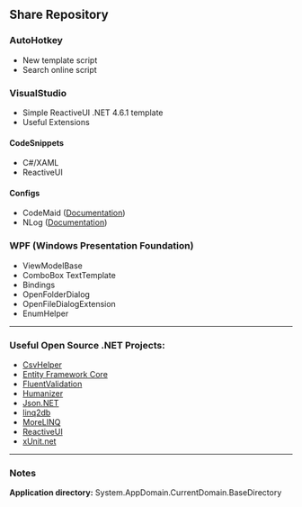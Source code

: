 ## Share Repository 
### AutoHotkey
- New template script
- Search online script
### VisualStudio
- Simple ReactiveUI .NET 4.6.1 template
- Useful Extensions
#### CodeSnippets
- C#/XAML
- ReactiveUI
#### Configs
- CodeMaid ([Documentation][1])
- NLog ([Documentation][2])
### WPF (Windows Presentation Foundation)
- ViewModelBase
- ComboBox TextTemplate
- Bindings
- OpenFolderDialog
- OpenFileDialogExtension
- EnumHelper
___
### Useful Open Source .NET Projects:
- [CsvHelper][3]  
- [Entity Framework Core][4]  
- [FluentValidation][5]  
- [Humanizer][6]  
- [Json.NET][7]  
- [linq2db][8]  
- [MoreLINQ][9]  
- [ReactiveUI][10]  
- [xUnit.net][11]  
___
### Notes
**Application directory:** System.AppDomain.CurrentDomain.BaseDirectory

[1]: https://www.codemaid.net/documentation/ 
[2]: https://github.com/NLog/NLog/wiki/Configuration-file 
[3]: https://github.com/JoshClose/CsvHelper
[4]: https://github.com/dotnet/efcore
[5]: https://github.com/fluentvalidation/fluentvalidation
[6]: https://github.com/Humanizr/Humanizer
[7]: https://github.com/JamesNK/Newtonsoft.Json
[8]: https://github.com/linq2db/linq2db
[9]: https://github.com/morelinq/MoreLINQ
[10]: https://github.com/reactiveui/ReactiveUI
[11]: https://github.com/xunit/xunit